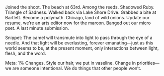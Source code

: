 Joined the shoot. The beach at 63rd. Among the reeds. Shadowed Ruby. Triangle of Sadness.  Walked back via Lake Shore Drive. Grabbed a bite at Bartlett. Become a polymath. Chicago, land of wild onions. Update our resume, we’re an arts editor now for the maroon. Banged out our micro pset. A last minute submission. 

Snippet: The camel will transmute into light to pass through the eye of a needle. And that light will be everlasting, forever emanating—just as this world seems to be, at the present moment, only interactions between light, flesh, and the word. 

Meta: 1% Changes. Style our hair, we put in vaseline. Change in priorities—we are someone intentional. We do things that other people won’t.